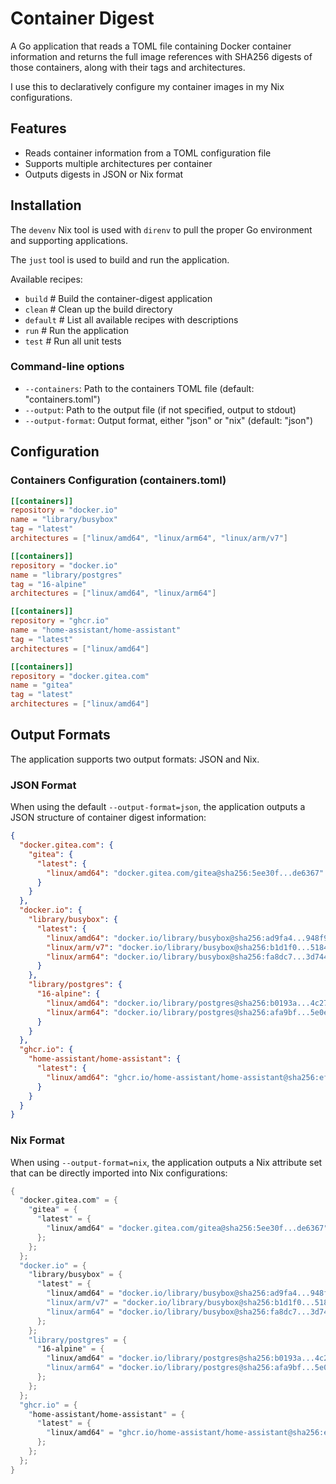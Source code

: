 # Container Digest

A Go application that reads a TOML file containing Docker container information and returns the full image references with SHA256 digests of those containers, along with their tags and architectures.

I use this to declaratively configure my container images in my Nix configurations.

## Features

- Reads container information from a TOML configuration file
- Supports multiple architectures per container
- Outputs digests in JSON or Nix format

## Installation

The `devenv` Nix tool is used with `direnv` to pull the proper Go environment and supporting applications.

The `just` tool is used to build and run the application.

Available recipes:

- `build` # Build the container-digest application
- `clean` # Clean up the build directory
- `default` # List all available recipes with descriptions
- `run` # Run the application
- `test` # Run all unit tests

### Command-line options

- `--containers`: Path to the containers TOML file (default: "containers.toml")
- `--output`: Path to the output file (if not specified, output to stdout)
- `--output-format`: Output format, either "json" or "nix" (default: "json")

## Configuration

### Containers Configuration (containers.toml)

```toml
[[containers]]
repository = "docker.io"
name = "library/busybox"
tag = "latest"
architectures = ["linux/amd64", "linux/arm64", "linux/arm/v7"]

[[containers]]
repository = "docker.io"
name = "library/postgres"
tag = "16-alpine"
architectures = ["linux/amd64", "linux/arm64"]

[[containers]]
repository = "ghcr.io"
name = "home-assistant/home-assistant"
tag = "latest"
architectures = ["linux/amd64"]

[[containers]]
repository = "docker.gitea.com"
name = "gitea"
tag = "latest"
architectures = ["linux/amd64"]
```

## Output Formats

The application supports two output formats: JSON and Nix.

### JSON Format

When using the default `--output-format=json`, the application outputs a JSON structure of container digest information:

```json
{
  "docker.gitea.com": {
    "gitea": {
      "latest": {
        "linux/amd64": "docker.gitea.com/gitea@sha256:5ee30f...de6367"
      }
    }
  },
  "docker.io": {
    "library/busybox": {
      "latest": {
        "linux/amd64": "docker.io/library/busybox@sha256:ad9fa4...948f9f",
        "linux/arm/v7": "docker.io/library/busybox@sha256:b1d1f0...5184d6",
        "linux/arm64": "docker.io/library/busybox@sha256:fa8dc7...3d744b"
      }
    },
    "library/postgres": {
      "16-alpine": {
        "linux/amd64": "docker.io/library/postgres@sha256:b0193a...4c27b1",
        "linux/arm64": "docker.io/library/postgres@sha256:afa9bf...5e0e41"
      }
    }
  },
  "ghcr.io": {
    "home-assistant/home-assistant": {
      "latest": {
        "linux/amd64": "ghcr.io/home-assistant/home-assistant@sha256:ef20dc...c940ca"
      }
    }
  }
}
```

### Nix Format

When using `--output-format=nix`, the application outputs a Nix attribute set that can be directly imported into Nix configurations:

```nix
{
  "docker.gitea.com" = {
    "gitea" = {
      "latest" = {
        "linux/amd64" = "docker.gitea.com/gitea@sha256:5ee30f...de6367";
      };
    };
  };
  "docker.io" = {
    "library/busybox" = {
      "latest" = {
        "linux/amd64" = "docker.io/library/busybox@sha256:ad9fa4...948f9f";
        "linux/arm/v7" = "docker.io/library/busybox@sha256:b1d1f0...5184d6";
        "linux/arm64" = "docker.io/library/busybox@sha256:fa8dc7...3d744b";
      };
    };
    "library/postgres" = {
      "16-alpine" = {
        "linux/amd64" = "docker.io/library/postgres@sha256:b0193a...4c27b1";
        "linux/arm64" = "docker.io/library/postgres@sha256:afa9bf...5e0e41";
      };
    };
  };
  "ghcr.io" = {
    "home-assistant/home-assistant" = {
      "latest" = {
        "linux/amd64" = "ghcr.io/home-assistant/home-assistant@sha256:ef20dc...c940ca";
      };
    };
  };
}
```
